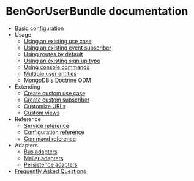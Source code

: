 # BenGorUserBundle documentation
* [Basic configuration](basic_configuration.md)
* Usage
    * [Using an existing use case](usage_existing_use_cases.md)
    * [Using an existing event subscriber](usage_events_subscribers.md)
    * [Using routes by default](usage_routes_by_default.md)
    * [Using an existing sign up type](usage_existing_sign_up_type.md)
    * [Using console commands](usage_console_commands.md)
    * [Multiple user entities](usage_multiple_users.md)
    * [MongoDB's Doctrine ODM](doctrine_odm_mongodb.md)
* Extending
    * [Create custom use case](extending_create_custom_use_case.md)
    * [Create custom subscriber](extending_create_custom_subscriber.md)
    * [Customize URLs](extending_customize_urls.md)
    * [Custom views](extending_custom_views.md)
* Reference
    * [Service reference](reference_services.md)
    * [Configuration reference](reference_configuration.md)
    * [Command reference](https://github.com/BenGorUser/User/blob/master/docs/command.md)
* Adapters
    * [Bus adapters](adapters_buses.md)
    * [Mailer adapters](adapters_mailers.md)
    * [Persistence adapters](adapters_persistence.md)
* [Frequently Asked Questions](faq.md)
